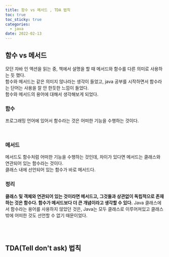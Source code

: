 ```yaml
---
title: 함수 vs 메서드 , TDA 법칙
toc: true
toc_sticky: true
categories:
  - java
date: 2022-02-13
---
```

## 함수 vs 메서드
모던 자바 인 액션을 읽는 중, 책에서 설명을 할 때 메서드와 함수를 다른 의미로 사용하는 듯 했다.<br/>
함수와 메서드는 같은 의미지 않나라는 생각이 들었고, java 공부를 시작하면서 함수라는 단어는 사용을 잘 안 한듯한 느낌이 들었다.<br/>
함수와 메서드의 용어에 대해서 생각해보게 되었다.
<br/>


### 함수
프로그래밍 언어에 있어서 함수라는 것은 어떠한 기능을 수행하는 것이다.

<br/>


### 메서드
 메서드도 함수처럼 어떠한 기능을 수행하는 것인데, 차이가 있다면 메서드는 클래스와 연관되어 있는 함수라는 것이다.<br/> 
 클래스 내에 선언되어 있는 함수가 바로 메서드다. 
 <br/>



### 정리

 **클래스 및 객체와 연관되어 있는 것이라면 메서드고, 그것들과 상관없이 독립적으로 존재하는 것은 함수다. 함수가 메서드보다 더 큰 개념이라고 생각할 수 있다.**
 Java 클래스에서 함수라는 용어를 사용하지 않았던 것은, Java는 모두 클래스로 이루어져있고 클래스 밖에 어떠한 것도 선언할 수 없기 때문이었다.

<br/>
<br/>

## TDA(Tell don't ask) 법칙

<br/>